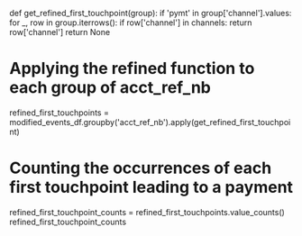 def get_refined_first_touchpoint(group):
    if 'pymt' in group['channel'].values:
        for _, row in group.iterrows():
            if row['channel'] in channels:
                return row['channel']
    return None

# Applying the refined function to each group of acct_ref_nb
refined_first_touchpoints = modified_events_df.groupby('acct_ref_nb').apply(get_refined_first_touchpoint)

# Counting the occurrences of each first touchpoint leading to a payment
refined_first_touchpoint_counts = refined_first_touchpoints.value_counts()
refined_first_touchpoint_counts
